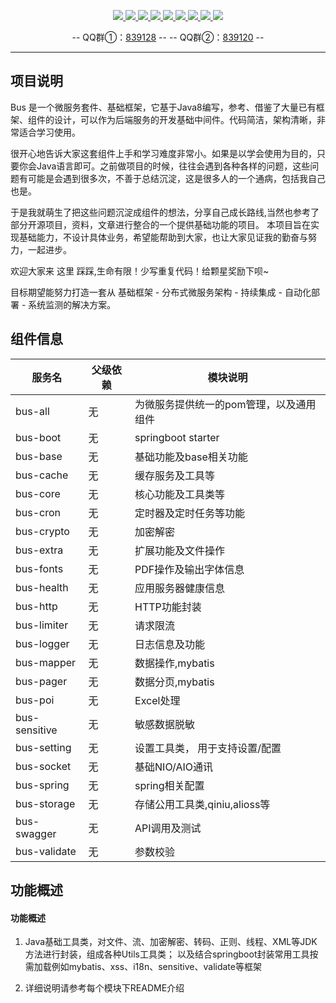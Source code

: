 <p align="center">
    <a target="_blank" href="https://search.maven.org/search?q=org.aoju">
		<img src="https://img.shields.io/badge/maven--central-v3.1.5-blue.svg?label=Maven%20Central" ></img>
	</a>
	<a target="_blank" href="https://travis-ci.org/aoju/bus">
		<img src="https://travis-ci.org/aoju/bus.svg?branch=master">
	</a>
	<a target="_blank" href="https://www.oracle.com/technetwork/java/javase/downloads/index.html">
		<img src="https://img.shields.io/badge/JDK-1.8+-green.svg">
	</a>
	<a target="_blank" href="https://spring.io/projects/spring-boot">
		<img src="https://img.shields.io/badge/Spring Boot-2.1.6-brightgreen.svg">
	</a>
	<a target="_blank" href="https://www.mysql.com">
		<img src="https://img.shields.io/badge/Mysql-5.7-blue.svg">
	</a>
	<a target="_blank" href="https://swagger.io">
		<img src="https://img.shields.io/badge/swagger-2.9.2-brightgreen.svg">
	</a>
	<a target="_blank" href="http://dubbo.apache.org">
		<img src="https://img.shields.io/badge/dubbo-2.6.6-yellow.svg">
	</a>
	<a target="_blank" href="http://poi.apache.org">
		<img src="https://img.shields.io/badge/poi-3.1.7-blue.svg">
	</a>
	<a target="_blank" href="https://www.mit-license.org">
		<img src="https://img.shields.io/badge/license-MIT-green.svg">
	</a>
</p>

<p align="center">
	-- QQ群①：<a href="https://shang.qq.com/wpa/qunwpa?idkey=17fadd02891457034c6536c984f0d7db29b73ea14c9b86bba39ce18ed7a90e18">839128</a> --
	-- QQ群②：<a href="https://shang.qq.com/wpa/qunwpa?idkey=c207666cbc107d03d368bde8fc15605bb883ebc482e28d440de149e3e2217460">839120</a> --
</p>

---

## 项目说明
Bus 是一个微服务套件、基础框架，它基于Java8编写，参考、借鉴了大量已有框架、组件的设计，可以作为后端服务的开发基础中间件。代码简洁，架构清晰，非常适合学习使用。

很开心地告诉大家这套组件上手和学习难度非常小。如果是以学会使用为目的，只要你会Java语言即可。之前做项目的时候，往往会遇到各种各样的问题，这些问题有可能是会遇到很多次，不善于总结沉淀，这是很多人的一个通病，包括我自己也是。

于是我就萌生了把这些问题沉淀成组件的想法，分享自己成长路线,当然也参考了部分开源项目，资料，文章进行整合的一个提供基础功能的项目。
本项目旨在实现基础能力，不设计具体业务，希望能帮助到大家，也让大家见证我的勤奋与努力，一起进步。

欢迎大家来 这里 踩踩,生命有限！少写重复代码！给颗星奖励下呗~

目标期望能努力打造一套从 基础框架 - 分布式微服务架构 - 持续集成 - 自动化部署 -
系统监测的解决方案。

## 组件信息
|服务名 | 父级依赖 | 模块说明|
|----|----|----        |
|bus-all|无|为微服务提供统一的pom管理，以及通用组件| 
|bus-boot|无|springboot starter| 
|bus-base|无|基础功能及base相关功能|
|bus-cache|无|缓存服务及工具等|
|bus-core|无|核心功能及工具类等|
|bus-cron|无|定时器及定时任务等功能|
|bus-crypto|无|加密解密|
|bus-extra|无|扩展功能及文件操作|
|bus-fonts|无|PDF操作及输出字体信息|
|bus-health|无|应用服务器健康信息|
|bus-http|无|HTTP功能封装|
|bus-limiter|无|请求限流|
|bus-logger|无|日志信息及功能|
|bus-mapper|无|数据操作,mybatis|
|bus-pager|无|数据分页,mybatis|
|bus-poi|无|Excel处理|
|bus-sensitive|无|敏感数据脱敏|
|bus-setting|无|设置工具类， 用于支持设置/配置|
|bus-socket|无|基础NIO/AIO通讯|
|bus-spring|无|spring相关配置|
|bus-storage|无|存储公用工具类,qiniu,alioss等|
|bus-swagger|无|API调用及测试|
|bus-validate|无|参数校验|


## 功能概述


#### 功能概述
1. Java基础工具类，对文件、流、加密解密、转码、正则、线程、XML等JDK方法进行封装，组成各种Utils工具类；
   以及结合springboot封装常用工具按需加载例如mybatis、xss、i18n、sensitive、validate等框架

2. 详细说明请参考每个模块下README介绍
